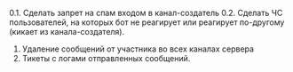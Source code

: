 0.1. Сделать запрет на спам входом в канал-создатель
0.2. Сделать ЧС пользователей, на которых бот не реагирует или реагирует по-другому (кикает из канала-создателя).
1. Удаление сообщений от участника во всех каналах сервера
2. Тикеты с логами отправленных сообщений.
